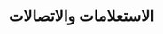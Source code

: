 ﻿---
title: الاستعلامات والاتصالات
linktitle: الاستعلامات والاتصالات
type: docs
weight: 190
url: /ar/java/managing-database-connections/
---
